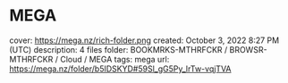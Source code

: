 # MEGA

cover: https://mega.nz/rich-folder.png
created: October 3, 2022 8:27 PM (UTC)
description: 4 files
folder: BOOKMRKS-MTHRFCKR / BROWSR-MTHRFCKR / Cloud / MEGA
tags: mega
url: https://mega.nz/folder/b5IDSKYD#59Sl_gG5Py_lrTw-vqjTVA